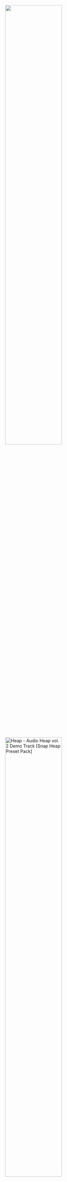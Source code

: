 <!-- 
<img src="" alt="" width="60%">

-->

<img src="Images/Images for 'art'/CI/AA - ASBANERMX.png" width="60%">
<img src="Images/Images for 'art'/CI/FF - AHv2.png" alt="Heap - Audio Heap vol. 2 Demo Track [Snap Heap Preset Pack]" width="60%">
<img src="Images/Images for 'art'/CI/FF - DG.png" alt="" width="60%"> At first, I wanted to just slap Dragonclaw (DG) into the image, but at the same time, I didn't want to at all lmao

<img src="Images/Images for 'art'/CI/FF - GT var3 R6.png" alt="" width="60%">
<img src="Images/Images for 'art'/CI/FF - GT var3.png" alt="" width="60%"> Because making the entire uncut drop went so well that SoulJynx only wanted part of it due to it being halftime

<img src="Images/Images for 'art'/CI/FF - I.png" alt="" width="60%">
<img src="Images/Images for 'art'/CI/FF - NEP Mash-up (LxN).png" alt="" width="60%">
<img src="Images/Images for 'art'/CI/FF - S&DCS2.png" alt="" width="60%">
<img src="Images/Images for 'art'/CI/FF - SB.png" alt="" width="60%">
<img src="Images/Images for 'art'/CI/FF - VF.png" alt="" width="60%">
<img src="Images/Images for 'art'/CI/PIX - FF - 2019.png" alt="" width="60%">
<img src="Images/Images for 'art'/CI/PIX - FF - 2025 Mix.png" alt="" width="60%">
<img src="Images/Images for 'art'/CI/PIX - FF - 2025.png" alt="" width="60%">
<img src="Images/Images for 'art'/CI/PIX - FF - 7 var2.png" alt="" width="60%">
<img src="Images/Images for 'art'/CI/PIX - FF - CBWOCB.png" alt="" width="60%">
<img src="Images/Images for 'art'/CI/PIX - FF - GenresHP.png" alt="" width="60%">
<img src="Images/Images for 'art'/CI/PIX - FF - GenresPS.png" alt="" width="60%">
<img src="Images/Images for 'art'/CI/PIX - FF - GenresLO.png" alt="" width="60%">
<img src="Images/Images for 'art'/CI/PIX - FF - ILU.png" alt="" width="60%">
<img src="Images/Images for 'art'/CI/PIX - FF - POH.png" alt="" width="60%">
<img src="Images/Images for 'art'/CI/PIX - FFxA - C.png" alt="" width="60%">
<img src="Images/Images for 'art'/CI/PS x N - CRMX var3.png" alt="" width="60%">
<img src="Images/Images for 'art'/CI/SJ - SORMX.png" alt="" width="60%">
<img src="Images/Images for 'art'/CI/SJ - SRMX var1.png" alt="" width="60%">
<img src="Images/Images for 'art'/CI/SJ - TLRMX.png" alt="" width="60%">
<img src="Images/Images for 'art'/CI/SxFF - RIVVIP.png" alt="" width="60%">
<!--
<img src="" alt="" width="60%">
<img src="" alt="" width="60%">
<img src="" alt="" width="60%">
<img src="" alt="" width="60%">
<img src="" alt="" width="60%">
<img src="" alt="" width="60%">
<img src="" alt="" width="60%">
<img src="" alt="" width="60%">
<img src="" alt="" width="60%">
<img src="" alt="" width="60%">
<img src="" alt="" width="60%">
<img src="" alt="" width="60%">
<img src="" alt="" width="60%">
<img src="" alt="" width="60%">
<img src="" alt="" width="60%">
-->
